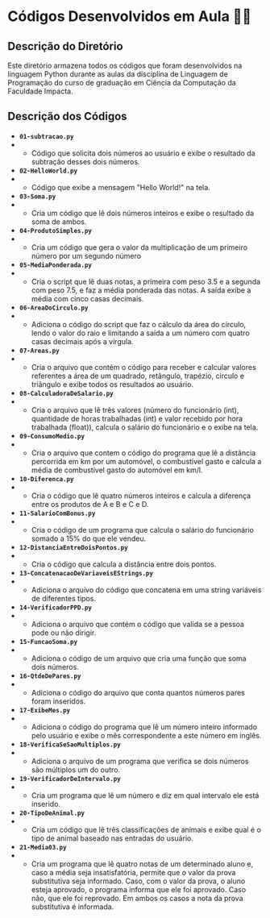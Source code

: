 # Códigos Desenvolvidos em Aula 👨‍💻

## Descrição do Diretório

Este diretório armazena todos os códigos que foram desenvolvidos na linguagem Python durante as aulas da disciplina de Linguagem de Programação do curso de graduação em Ciência da Computação da Faculdade Impacta.

## Descrição dos Códigos

- **`01-subtracao.py`**
- - Código que solicita dois números ao usuário e exibe o resultado da subtração desses dois números.
- **`02-HelloWorld.py`**
- - Código que exibe a mensagem "Hello World!" na tela.
- **`03-Soma.py`**
- - Cria um código que lê dois números inteiros e exibe o resultado da soma de ambos.
- **`04-ProdutoSimples.py`**
- - Cria um código que gera o valor da multiplicação de um primeiro número por um segundo número
- **`05-MediaPonderada.py`**
- - Cria o script que lê duas notas, a primeira com peso 3.5 e a segunda com peso 7.5, e faz a média ponderada das notas.
    A saída exibe a média com cinco casas decimais.
- **`06-AreaDoCirculo.py`**
- - Adiciona o código do script que faz o cálculo da área do círculo, lendo o valor do raio e limitando a saída a um número com quatro casas decimais após a vírgula.
- **`07-Areas.py`**
- - Cria o arquivo que contém o código para receber e calcular valores referentes a área de um quadrado, retângulo, trapézio, circulo e triângulo e exibe todos os resultados ao usuário.
- **`08-CalculadoraDeSalario.py`**
- - Cria o arquivo que lê três valores (número do funcionário (int), quantidade de horas trabalhadas (int) e valor recebido por hora trabalhada (float)), calcula o salário do funcionário e o exibe na tela.
- **`09-ConsumoMedio.py`**
- - Cria o arquivo que contem o código do programa que lê a distância percorrida em km por um automóvel, o combustível gasto e calcula a média de combustível gasto do automóvel em km/l.
- **`10-Diferenca.py`**
- - Cria o código que lê quatro números inteiros e calcula a diferença entre os produtos de A e B e C e D.
- **`11-SalarioComBonus.py`**
- - Cria o código de um programa que calcula o salário do funcionário somado a 15% do que ele vendeu.
- **`12-DistanciaEntreDoisPontos.py`**
- - Cria o código que calcula a distância entre dois pontos.
- **`13-ConcatenacaoDeVariaveisEStrings.py`**
- - Adiciona o arquivo do código que concatena em uma string variáveis de diferentes tipos.
- **`14-VerificadorPPD.py`**
- - Adiciona o arquivo que contém o código que valida se a pessoa pode ou não dirigir.
- **`15-FuncaoSoma.py`**
- - Adiciona o código de um arquivo que cria uma função que soma dois números.
- **`16-QtdeDePares.py`**
- - Adiciona o código do arquivo que conta quantos números pares foram inseridos.
- **`17-ExibeMes.py`**
- - Adiciona o código do programa que lê um número inteiro informado pelo usuário e exibe o mês correspondente a este número em inglês.
- **`18-VerificaSeSaoMultiplos.py`**
- - Adiciona o arquivo de um programa que verifica se dois números são múltiplos um do outro.
- **`19-VerificadorDeIntervalo.py`**
- - Cria um programa que lê um número e diz em qual intervalo ele está inserido.
- **`20-TipoDeAnimal.py`**
- - Cria um código que lê três classificações de animais e exibe qual é o tipo de animal baseado nas entradas do usuário.
- **`21-Media03.py`**
- - Cria um programa que lê quatro notas de um determinado aluno e, caso a média seja insatisfatória, permite que o valor da prova substitutiva seja informado. Caso, com o valor da prova, o aluno esteja aprovado, o programa informa que ele foi aprovado. Caso não, que ele foi reprovado. Em ambos os casos a nota da prova substitutiva é informada.
